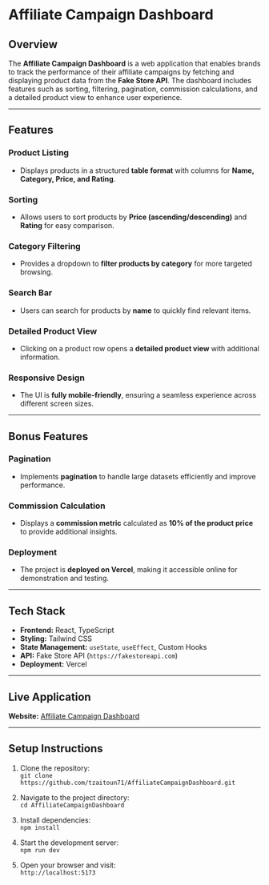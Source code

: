 # Affiliate Campaign Dashboard  

## Overview  
The **Affiliate Campaign Dashboard** is a web application that enables brands to track the performance of their affiliate campaigns by fetching and displaying product data from the **Fake Store API**. The dashboard includes features such as sorting, filtering, pagination, commission calculations, and a detailed product view to enhance user experience.  

---

## Features  

### Product Listing  
- Displays products in a structured **table format** with columns for **Name, Category, Price, and Rating**.  

### Sorting  
- Allows users to sort products by **Price (ascending/descending)** and **Rating** for easy comparison.  

### Category Filtering  
- Provides a dropdown to **filter products by category** for more targeted browsing.  

### Search Bar  
- Users can search for products by **name** to quickly find relevant items.  

### Detailed Product View  
- Clicking on a product row opens a **detailed product view** with additional information.  

### Responsive Design  
- The UI is **fully mobile-friendly**, ensuring a seamless experience across different screen sizes.  

---

## Bonus Features  

### Pagination  
- Implements **pagination** to handle large datasets efficiently and improve performance.  

### Commission Calculation  
- Displays a **commission metric** calculated as **10% of the product price** to provide additional insights.  

### Deployment  
- The project is **deployed on Vercel**, making it accessible online for demonstration and testing.  

---

## Tech Stack  

- **Frontend:** React, TypeScript  
- **Styling:** Tailwind CSS  
- **State Management:** `useState`, `useEffect`, Custom Hooks  
- **API:** Fake Store API (`https://fakestoreapi.com`)  
- **Deployment:** Vercel  

---

## Live Application  

**Website:** [Affiliate Campaign Dashboard](https://affiliate-campaign-dashboard.vercel.app/)  

---

## Setup Instructions

1. Clone the repository:  
   `git clone https://github.com/tzaitoun71/AffiliateCampaignDashboard.git`

2. Navigate to the project directory:  
   `cd AffiliateCampaignDashboard`

3. Install dependencies:  
   `npm install`

4. Start the development server:  
   `npm run dev`

5. Open your browser and visit:  
   `http://localhost:5173`
